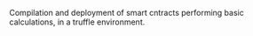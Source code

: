  Compilation and deployment of smart cntracts performing basic calculations, in a truffle environment.

